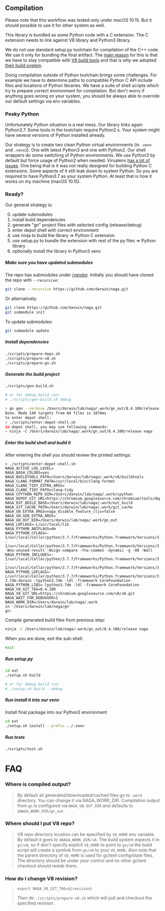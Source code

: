 ## Compilation

Please note that this workflow was tested only under macOS 10.15. 
But it should possible to use it for other system as well.

This library is bundled as some Python code with a C extension. 
The C extension needs to link against V8 library and Python3 library.

We do not use standard setup.py toolchain for compilation of the C++ code. 
We use it only for bundling the final artifact.
The [main reason](https://github.com/area1/stpyv8/issues/9) for this is that we 
have to stay compatible with [V8 build tools](https://v8.dev/docs/build) and
that is why we adopted [their build system](https://gn.googlesource.com/gn/+/master/docs/reference.md).

Doing compilation outside of Python toolchain brings some challenges.
For example we have to determine paths to compatible Python C API include files and locations of Python libraries.
We have a suite of shell scripts which try to prepare correct environment for compilation.
But don't worry if anything goes wrong on your system, you should be always able to override 
our default settings via env variables. 

### Pesky Python

Unfortunately Python situation is a real mess.
Our library links again Python3.7. Some tools in the toolchain require Python2.x.
Your system might have several versions of Python installed already.
  
Our strategy is to create two clean Python virtual environments (in `.venv` and `.venv2`). 
One with latest Python3 and one with Python2. Our shell wrappers do some switching of Python environments.
We use Python3 by default but force usage of Python2 when needed.
Virualenv [has a lot of issues](https://datagrok.org/python/activate). 
One being that is it was not really designed for building Python C extensions.
Some aspects of it still leak down to system Python. So you are required to have Python3.7 as your system Python.
At least that is how it works on my machine (macOS 10.15).

### Ready?

Our general strategy is:

0. update submodules
1. install build dependencies
2. generate "gn" project files with selected config (release/debug)
3. enter depot shell with correct environment
4. use ninja to build the library => Python C extension
5. use setup.py to bundle the extension with rest of the py files => Python library
6. optionally install the library in Python3 venv

##### Make sure you have updated submodules

The repo has submodules under [/vendor](../vendor). Initially you should have cloned the repo with `--recursive`:
```bash
git clone --recursive https://github.com/darwin/naga.git
```

Or alternatively:
```bash
git clone https://github.com/darwin/naga.git
git submodule init
```

To update submodules:
```bash
git submodule update
```

##### Install dependencies

```bash
./scripts/prepare-deps.sh
./scripts/prepare-v8.sh
./scripts/prepare-gn.sh
```

##### Generate the build project

```bash
./scripts/gen-build.sh

# or for debug build run:
# ./scripts/gen-build.sh debug
```

```bash
> gn gen --verbose /Users/darwin/lab/naga/.work/gn_out/8.4.100/release --args=import("//args/release.gn") naga_disable_feature_cljs=false
Done. Made 149 targets from 84 files in 1874ms
to enter depot shell:
> ./scripts/enter-depot-shell.sh
in depot shell, you may use following commands:
> ninja -C /Users/darwin/lab/naga/.work/gn_out/8.4.100/release naga
```

##### Enter the build shell and build it

After entering the shell you should review the printed settings:

```
> ./scripts/enter-depot-shell.sh
NAGA_ACTIVE_LOG_LEVEL=
NAGA_BASH_COLORS=yes
NAGA_BUILDTOOLS_PATH=/Users/darwin/lab/naga/.work/v8/buildtools
NAGA_CLANG_FORMAT_PATH=/usr/local/bin/clang-format
NAGA_CLANG_TIDY_EXTRA_ARGS=
NAGA_CLANG_TIDY_PATH=clang-tidy
NAGA_CPYTHON_REPO_DIR=/Users/darwin/lab/naga/.work/cpython
NAGA_DEPOT_GIT_URL=https://chromium.googlesource.com/chromium/tools/depot_tools.git
NAGA_EXT_BUILD_BASE=/Users/darwin/lab/naga/.work/ext_build
NAGA_GIT_CACHE_PATH=/Users/darwin/lab/naga/.work/git_cache
NAGA_GN_EXTRA_ARGS=naga_disable_feature_cljs=false
NAGA_GN_GEN_EXTRA_ARGS=
NAGA_GN_OUT_DIR=/Users/darwin/lab/naga/.work/gn_out
NAGA_LDFLAGS=-L/usr/local/lib
NAGA_PYTHON_ABIFLAGS=dm
NAGA_PYTHON_CFLAGS=-I/usr/local/Cellar/python/3.7.7/Frameworks/Python.framework/Versions/3.7/include/python3.7dm -I/usr/local/Cellar/python/3.7.7/Frameworks/Python.framework/Versions/3.7/include/python3.7dm -Wno-unused-result -Wsign-compare -fno-common -dynamic -g -O0 -Wall
NAGA_PYTHON_INCLUDES=-I/usr/local/Cellar/python/3.7.7/Frameworks/Python.framework/Versions/3.7/include/python3.7dm -I/usr/local/Cellar/python/3.7.7/Frameworks/Python.framework/Versions/3.7/include/python3.7dm
NAGA_PYTHON_LDFLAGS=-L/usr/local/Cellar/python/3.7.7/Frameworks/Python.framework/Versions/3.7/lib/python3.7/config-3.7dm-darwin -lpython3.7dm -ldl -framework CoreFoundation
NAGA_PYTHON_LIBS=-lpython3.7dm -ldl -framework CoreFoundation
NAGA_V8_GIT_TAG=8.4.100
NAGA_V8_GIT_URL=https://chromium.googlesource.com/v8/v8.git
NAGA_WAIT_FOR_DEBUGGER=1
NAGA_WORK_DIR=/Users/darwin/lab/naga/.work
in '/Users/darwin/lab/naga/gn'
gn:
```

Compile generated build files from previous step: 
```bash
ninja -C /Users/darwin/lab/naga/.work/gn_out/8.4.100/release naga
```

When you are done, exit the sub-shell.
```bash
exit
```

##### Run setup.py

```bash
cd ext
./setup.sh build

# or for debug build run:
# ./setup.sh build --debug
```

##### Run install it into our venv

Install final package into our Python3 environment

```bash
cd ext
./setup.sh install --prefix ../.venv
```

##### Run tests

```bash
./scripts/test.sh
```

# FAQ

### Where is compiled output?

> By default all generated/downloaded/cached files go to `.work` directory. You can change it via NAGA_WORK_DIR.
> Compilation output from `gn` is configured via `NAGA_GN_OUT_DIR` and defaults to `$NAGA_WORK_DIR/gn_out`. 

### Where should I put V8 repo?

> V8 repo directory location can be specified by `V8_HOME` env variable. By default it goes to `$NAGA_WORK_DIR/v8`.
> The build system expects it in `gn/v8`, so if don't specify explicit `V8_HOME` to point to `gn/v8`
> the build script will create a symlink from `gn/v8` to your `V8_HOME`. 
> Also note that the parent directory of `V8_HOME` is used for gclient config/state files. The directory should
> be under your control and no other gclient checkout should reside there.
 
### How do I change V8 revision?

> `export NAGA_V8_GIT_TAG=${revision}`
>
> Then do `./scripts/prepare-v8.sh` which will pull and checkout the specified revision.
